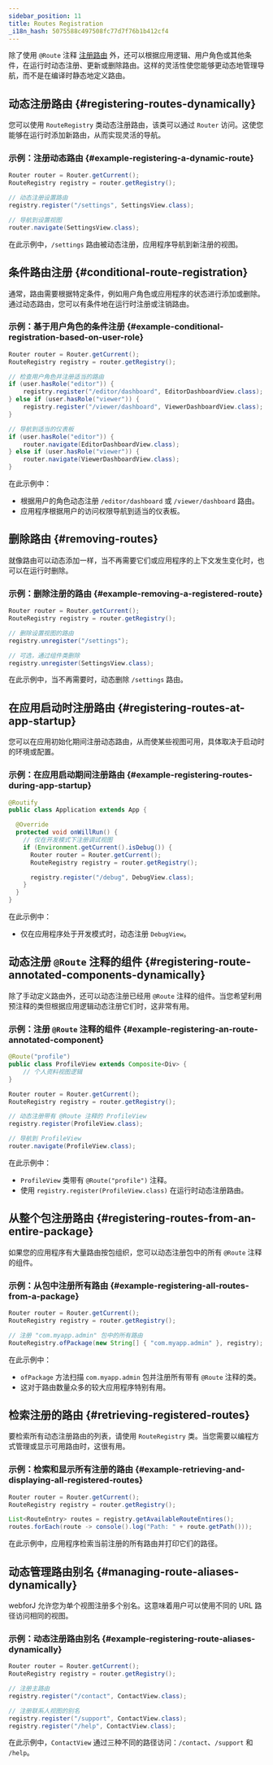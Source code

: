 ```yaml
---
sidebar_position: 11
title: Routes Registration
_i18n_hash: 5075588c497508fc77d7f76b1b412cf4
---
```

除了使用 `@Route` 注释 [注册路由](./defining-routes) 外，还可以根据应用逻辑、用户角色或其他条件，在运行时动态注册、更新或删除路由。这样的灵活性使您能够更动态地管理导航，而不是在编译时静态地定义路由。

## 动态注册路由 {#registering-routes-dynamically}

您可以使用 `RouteRegistry` 类动态注册路由，该类可以通过 `Router` 访问。这使您能够在运行时添加新路由，从而实现灵活的导航。

### 示例：注册动态路由 {#example-registering-a-dynamic-route}

```java
Router router = Router.getCurrent();
RouteRegistry registry = router.getRegistry();

// 动态注册设置路由
registry.register("/settings", SettingsView.class);

// 导航到设置视图
router.navigate(SettingsView.class);
```

在此示例中，`/settings` 路由被动态注册，应用程序导航到新注册的视图。

## 条件路由注册 {#conditional-route-registration}

通常，路由需要根据特定条件，例如用户角色或应用程序的状态进行添加或删除。通过动态路由，您可以有条件地在运行时注册或注销路由。

### 示例：基于用户角色的条件注册 {#example-conditional-registration-based-on-user-role}

```java
Router router = Router.getCurrent();
RouteRegistry registry = router.getRegistry();

// 检查用户角色并注册适当的路由
if (user.hasRole("editor")) {
    registry.register("/editor/dashboard", EditorDashboardView.class);
} else if (user.hasRole("viewer")) {
    registry.register("/viewer/dashboard", ViewerDashboardView.class);
}

// 导航到适当的仪表板
if (user.hasRole("editor")) {
    router.navigate(EditorDashboardView.class);
} else if (user.hasRole("viewer")) {
    router.navigate(ViewerDashboardView.class);
}
```

在此示例中：
- 根据用户的角色动态注册 `/editor/dashboard` 或 `/viewer/dashboard` 路由。
- 应用程序根据用户的访问权限导航到适当的仪表板。

## 删除路由 {#removing-routes}

就像路由可以动态添加一样，当不再需要它们或应用程序的上下文发生变化时，也可以在运行时删除。

### 示例：删除注册的路由 {#example-removing-a-registered-route}

```java
Router router = Router.getCurrent();
RouteRegistry registry = router.getRegistry();

// 删除设置视图的路由
registry.unregister("/settings");

// 可选，通过组件类删除
registry.unregister(SettingsView.class);
```

在此示例中，当不再需要时，动态删除 `/settings` 路由。

## 在应用启动时注册路由 {#registering-routes-at-app-startup}

您可以在应用初始化期间注册动态路由，从而使某些视图可用，具体取决于启动时的环境或配置。

### 示例：在应用启动期间注册路由 {#example-registering-routes-during-app-startup}

```java
@Routify
public class Application extends App {

  @Override
  protected void onWillRun() {
    // 仅在开发模式下注册调试视图
    if (Environment.getCurrent().isDebug()) {
      Router router = Router.getCurrent();
      RouteRegistry registry = router.getRegistry();

      registry.register("/debug", DebugView.class);
    }
  }
}
```

在此示例中：
- 仅在应用程序处于开发模式时，动态注册 `DebugView`。

## 动态注册 `@Route` 注释的组件 {#registering-route-annotated-components-dynamically}

除了手动定义路由外，还可以动态注册已经用 `@Route` 注释的组件。当您希望利用预注释的类但根据应用逻辑动态注册它们时，这非常有用。

### 示例：注册 `@Route` 注释的组件 {#example-registering-an-route-annotated-component}

```java
@Route("profile")
public class ProfileView extends Composite<Div> {
    // 个人资料视图逻辑
}

Router router = Router.getCurrent();
RouteRegistry registry = router.getRegistry();

// 动态注册带有 @Route 注释的 ProfileView
registry.register(ProfileView.class);

// 导航到 ProfileView
router.navigate(ProfileView.class);
```

在此示例中：
- `ProfileView` 类带有 `@Route("profile")` 注释。
- 使用 `registry.register(ProfileView.class)` 在运行时动态注册路由。

## 从整个包注册路由 {#registering-routes-from-an-entire-package}

如果您的应用程序有大量路由按包组织，您可以动态注册包中的所有 `@Route` 注释的组件。

### 示例：从包中注册所有路由 {#example-registering-all-routes-from-a-package}

```java
Router router = Router.getCurrent();
RouteRegistry registry = router.getRegistry();

// 注册 "com.myapp.admin" 包中的所有路由
RouteRegistry.ofPackage(new String[] { "com.myapp.admin" }, registry);
```

在此示例中：
- `ofPackage` 方法扫描 `com.myapp.admin` 包并注册所有带有 `@Route` 注释的类。
- 这对于路由数量众多的较大应用程序特别有用。

## 检索注册的路由 {#retrieving-registered-routes}

要检索所有动态注册路由的列表，请使用 `RouteRegistry` 类。当您需要以编程方式管理或显示可用路由时，这很有用。

### 示例：检索和显示所有注册的路由 {#example-retrieving-and-displaying-all-registered-routes}

```java
Router router = Router.getCurrent();
RouteRegistry registry = router.getRegistry();

List<RouteEntry> routes = registry.getAvailableRouteEntires();
routes.forEach(route -> console().log("Path: " + route.getPath()));
```

在此示例中，应用程序检索当前注册的所有路由并打印它们的路径。

## 动态管理路由别名 {#managing-route-aliases-dynamically}

webforJ 允许您为单个视图注册多个别名。这意味着用户可以使用不同的 URL 路径访问相同的视图。

### 示例：动态注册路由别名 {#example-registering-route-aliases-dynamically}

```java
Router router = Router.getCurrent();
RouteRegistry registry = router.getRegistry();

// 注册主路由
registry.register("/contact", ContactView.class);

// 注册联系人视图的别名
registry.register("/support", ContactView.class);
registry.register("/help", ContactView.class);
```

在此示例中，`ContactView` 通过三种不同的路径访问：`/contact`、`/support` 和 `/help`。
